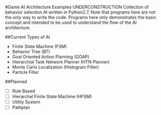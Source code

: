 #Game AI Architecture Examples UNDERCONSTRUCTION
Collection of behavior selection AI written in Python2.7. Note that programs here are not the only way to write the code. Programs here only demonstrates the basic concept and intended to be used to understand the flow of the AI architecture.

##Current Types of AI
* Finite State Machine (FSM)
* Behavior Tree (BT)
* Goal Oriented Action Planning (GOAP)
* Hierarchial Task Network Planner (HTN Planner)
* Monte Carlo Localization (Histogram Filter)
* Particle Filter

##Planned
- [ ] Rule Based
- [ ] Hierarchal Finite State Machine (HFSM)
- [ ] Utility System
- [ ] Pathplan
